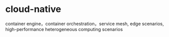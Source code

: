 # cloud-native
container engine，container orchestration，service mesh, edge scenarios, high-performance heterogeneous computing scenarios
